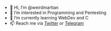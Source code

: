 - 👋 Hi, I’m @weirdmartian
- 👀 I’m interested in Programming and Pentesting
- 🌱 I’m currently learning WebDev and C 
- 📫 Reach me via [Twitter](https://twitter.com/0xKodyK) or [Telegram](https://t.me/weirdmartian)

<!---
- 💞️ I’m looking to collaborate on Nothing
- 📫 How to reach me 
weirdmartian/weirdmartian is a ✨ special ✨ repository because its `README.md` (this file) appears on your GitHub profile.
You can click the Preview link to take a look at your changes.
--->
